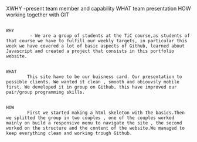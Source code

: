 XWHY -present team member and capability
WHAT team presentation
HOW working together with GIT

                                                                        WHY
             - We are a group of students at the TiC course,as students of that course we have to fulfill our weekly targets, in particular this week we have covered a lot of basic aspects of Github, learned about Javascript and created a project that consists in this portfolio website.

                                                                        WHAT
            This site have to be our buisness card. Our presentation to possible clients. We wanted it clean , smooth and obiouvsly mobile first. We developed it in group on Github, this have improved our pair/group programming skills.

                                                                        HOW
            First we started making a html skeleton with the basics.Then we splitted the group in two couples , one of the couples worked mainly on build a responsive menu to navigate the site , the second worked on the structure and the content of the website.We managed to keep everything clean and working trough Github.                                                  
